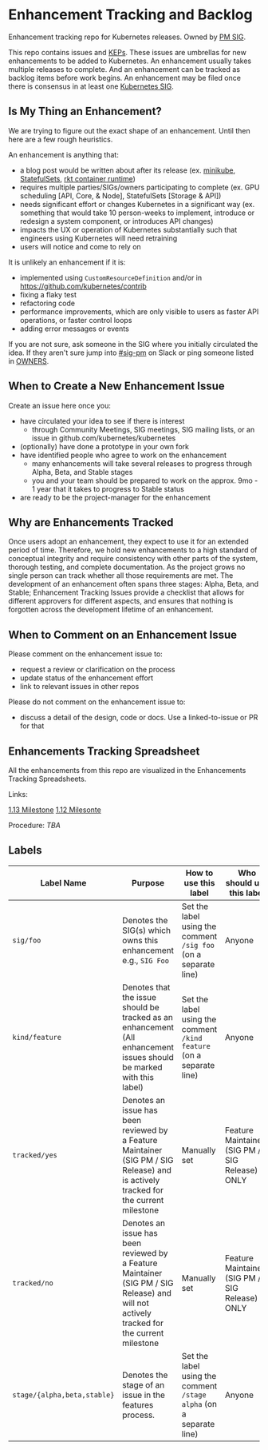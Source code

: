 # Enhancement Tracking and Backlog

Enhancement tracking repo for Kubernetes releases. Owned by [PM SIG](https://github.com/kubernetes/community/blob/master/sig-pm/README.md).

This repo contains issues and [KEPs](https://git.k8s.io/enhancements/keps). These issues are umbrellas for new enhancements to be added to Kubernetes. An enhancement usually takes multiple releases to complete. And an enhancement can be tracked as backlog items before work begins. An enhancement may be filed once there is consensus in at least one [Kubernetes SIG](https://git.k8s.io/community/sig-list.md).

## Is My Thing an Enhancement?

We are trying to figure out the exact shape of an enhancement. Until then here are a few rough heuristics.

An enhancement is anything that:

- a blog post would be written about after its release (ex. [minikube](https://kubernetes.io/blog/2016/07/minikube-easily-run-kubernetes-locally/), [StatefulSets](https://kubernetes.io/blog/2016/07/thousand-instances-of-cassandra-using-kubernetes-pet-set/), [rkt container runtime](https://kubernetes.io/blog/2016/07/rktnetes-brings-rkt-container-engine-to-kubernetes/))
- requires multiple parties/SIGs/owners participating to complete (ex. GPU scheduling [API, Core, & Node], StatefulSets [Storage & API])
- needs significant effort or changes Kubernetes in a significant way (ex. something that would take 10 person-weeks to implement, introduce or redesign a system component, or introduces API changes)
- impacts the UX or operation of Kubernetes substantially such that engineers using Kubernetes will need retraining
- users will notice and come to rely on

It is unlikely an enhancement if it is:
- implemented using `CustomResourceDefinition` and/or in https://github.com/kubernetes/contrib
- fixing a flaky test
- refactoring code
- performance improvements, which are only visible to users as faster API operations, or faster control loops
- adding error messages or events

If you are not sure, ask someone in the SIG where you initially circulated the idea. If they aren't sure jump into
[#sig-pm](https://kubernetes.slack.com/messages/sig-pm/) on Slack or ping someone listed in [OWNERS](https://github.com/kubernetes/enhancements/blob/master/OWNERS).

## When to Create a New Enhancement Issue

Create an issue here once you:
- have circulated your idea to see if there is interest
   - through Community Meetings, SIG meetings, SIG mailing lists, or an issue in github.com/kubernetes/kubernetes
- (optionally) have done a prototype in your own fork
- have identified people who agree to work on the enhancement
  - many enhancements will take several releases to progress through Alpha, Beta, and Stable stages
  - you and your team should be prepared to work on the approx. 9mo - 1 year that it takes to progress to Stable status
- are ready to be the project-manager for the enhancement

## Why are Enhancements Tracked

Once users adopt an enhancement, they expect to use it for an extended period of time. Therefore, we hold new enhancements to a
high standard of conceptual integrity and require consistency with other parts of the system, thorough testing, and complete
documentation. As the project grows no single person can track whether all those requirements are met. The development
of an enhancement often spans three stages: Alpha, Beta, and Stable; Enhancement Tracking Issues provide a
checklist that allows for different approvers for different aspects, and ensures that nothing is forgotten across the
development lifetime of an enhancement.

## When to Comment on an Enhancement Issue

Please comment on the enhancement issue to:
- request a review or clarification on the process
- update status of the enhancement effort
- link to relevant issues in other repos

Please do not comment on the enhancement issue to:
- discuss a detail of the design, code or docs. Use a linked-to-issue or PR for that

## Enhancements Tracking Spreadsheet

All the enhancements from this repo are visualized in the Enhancements Tracking Spreadsheets.

Links:

[1.13 Milestone](https://bit.ly/k8s113-features)
[1.12 Milesonte](https://bit.ly/k8s112-features)

Procedure:
*TBA*

## Labels

| Label Name | Purpose | How to use this label | Who should use this label |
| ------ | ------ | ------ | ------ |
| `sig/foo` | Denotes the SIG(s) which owns this enhancement e.g., `SIG Foo` | Set the label using the comment `/sig foo` (on a separate line) | Anyone |
| `kind/feature` | Denotes that the issue should be tracked as an enhancement (All enhancement issues should be marked with this label) | Set the label using the comment `/kind feature` (on a separate line) | Anyone |
| `tracked/yes` | Denotes an issue has been reviewed by a Feature Maintainer (SIG PM / SIG Release) and is actively tracked for the current milestone | Manually set | Feature Maintainers (SIG PM / SIG Release) ONLY |
| `tracked/no` | Denotes an issue has been reviewed by a Feature Maintainer (SIG PM / SIG Release) and will not actively tracked for the current milestone | Manually set | Feature Maintainers (SIG PM / SIG Release) ONLY |
| `stage/{alpha,beta,stable}` | Denotes the stage of an issue in the features process. | Set the label using the comment `/stage alpha` (on a separate line) | Anyone |
